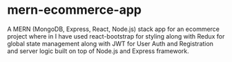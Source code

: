 # mern-ecommerce-app

A MERN (MongoDB, Express, React, Node.js) stack app for an ecommerce project where in I have used react-bootstrap for styling along with Redux for global state management 
along with JWT for User Auth and Registration and server logic built on top of Node.js and Express framework.
